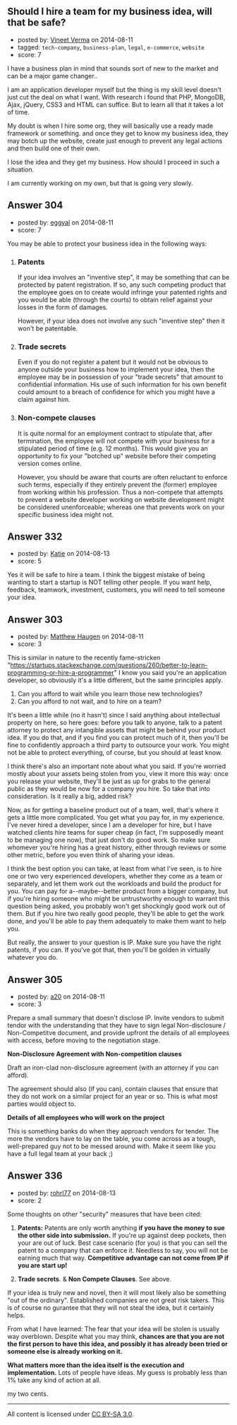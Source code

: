 ## Should I hire a team for my business idea, will that be safe?

- posted by: [Vineet Verma](https://stackexchange.com/users/1038747/vineet-verma) on 2014-08-11
- tagged: `tech-company`, `business-plan`, `legal`, `e-commerce`, `website`
- score: 7

I have a business plan in mind that sounds sort of new to the market and can be a major game changer..

I am an application developer myself but the thing is my skill level doesn't just cut the deal on what I want. With research i found that PHP, MongoDB, Ajax, jQuery, CSS3 and HTML can suffice. But to learn all that it takes a lot of time.

My doubt is when I hire some org, they will basically use a ready made framework or something. and once they get to know my business idea, they may botch up the website, create just enough to prevent any legal actions and then build one of their own.

I lose the idea and they get my business. How should I proceed in such a situation.

I am currently working on my own, but that is going very slowly.


## Answer 304

- posted by: [eggyal](https://stackexchange.com/users/310184/eggyal) on 2014-08-11
- score: 7

You may be able to protect your business idea in the following ways:

1. ### Patents ###

    If your idea involves an "inventive step", it may be something that can be protected by patent registration.  If so, any such competing product that the employee goes on to create would infringe your patented rights and you would be able (through the courts) to obtain relief against your losses in the form of damages.

    However, if your idea does not involve any such "inventive step" then it won't be patentable.

2. ### Trade secrets ###

    Even if you do not register a patent but it would not be obvious to anyone outside your business how to implement your idea, then the employee may be in possession of your "trade secrets" that amount to confidential information.  His use of such information for his own benefit could amount to a breach of confidence for which you might have a claim against him.

3. ### Non-compete clauses ###

    It is quite normal for an employment contract to stipulate that, after termination, the employee will not compete with your business for a stipulated period of time (e.g. 12 months).  This would give you an opportunity to fix your "botched up" website before their competing version comes online.
    
    However, you should be aware that courts are often reluctant to enforce such terms, especially if they entirely prevent the (former) employee from working within his profession.  Thus a non-compete that attempts to prevent a website developer working on website development might be considered unenforceable; whereas one that prevents work on your specific business idea might not.


## Answer 332

- posted by: [Katie](https://stackexchange.com/users/4882510/katie) on 2014-08-13
- score: 5

Yes it will be safe to hire a team. I think the biggest mistake of being wanting to start a startup is NOT telling other people. If you want help, feedback, teamwork, investment, customers, you will need to tell someone your idea. 


## Answer 303

- posted by: [Matthew Haugen](https://stackexchange.com/users/1325646/matthew-haugen) on 2014-08-11
- score: 3

This is similar in nature to the recently fame-stricken "https://startups.stackexchange.com/questions/260/better-to-learn-programming-or-hire-a-programmer" I know you said you're an application developer, so obviously it's a little different, but the same principles apply.

 1. Can you afford to wait while you learn those new technologies?
 2. Can you afford to not wait, and to hire on a team?

It's been a little while (no it hasn't) since I said anything about intellectual property on here, so here goes: before you talk to anyone, talk to a patent attorney to protect any intangible assets that might be behind your product idea. If you do that, and if you find you can protect much of it, then you'll be fine to confidently approach a third party to outsource your work. You might not be able to protect everything, of course, but you should at least know.

I think there's also an important note about what you said. If you're worried mostly about your assets being stolen from you, view it more this way: once you release your website, they'll be just as up for grabs to the general public as they would be now for a company you hire. So take that into consideration. Is it really a big, added risk?

Now, as for getting a baseline product out of a team, well, that's where it gets a little more complicated. You get what you pay for, in my experience. I've never hired a developer, since I am a developer for hire, but I have watched clients hire teams for super cheap (in fact, I'm supposedly meant to be managing one now), that just don't do good work. So make sure whomever you're hiring has a great history, either through reviews or some other metric, before you even think of sharing your ideas.

I think the best option you can take, at least from what I've seen, is to hire one or two very experienced developers, whether they come as a team or separately, and let them work out the workloads and build the product for you. You can pay for a--maybe--better product from a bigger company, but if you're hiring someone who might be untrustworthy enough to warrant this question being asked, you probably won't get shockingly good work out of them. But if you hire two really good people, they'll be able to get the work done, and you'll be able to pay them adequately to make them want to help you.

But really, the answer to your question is IP. Make sure you have the right patents, if you can. If you've got that, then you'll be golden in virtually whatever you do.


## Answer 305

- posted by: [a20](https://stackexchange.com/users/54595/a20) on 2014-08-11
- score: 3

Prepare a small summary that doesn't disclose IP. Invite vendors to submit tendor with the understanding that they have to sign legal Non-disclosure / Non-Competitve document, and provide upfront the details of all employees with access, before moving to the negotiation stage.

**Non-Disclosure Agreement with Non-competition clauses**

Draft an iron-clad non-disclosure agreement (with an attorney if you can afford). 
 
The agreement should also (if you can), contain clauses that ensure that they do not work on a similar project for an year or so. This is what most parties would object to.

**Details of all employees who will work on the project**

This is something banks do when they approach vendors for tender. The more the vendors have to lay on the table, you come across as a tough, well-prepared guy not to be messed around with. Make it seem like you have a full legal team at your back ;)



## Answer 336

- posted by: [rohrl77](https://stackexchange.com/users/1674148/rohrl77) on 2014-08-13
- score: 2

Some thoughts on other "security" measures that have been cited:

1. **Patents:** Patents are only worth anything **if you have the money to sue the other side into submission.** If you're up against deep pockets, then your are out of luck. Best case scenario (for you) is that you can sell the patent to a company that can enforce it. Needless to say, you will not be earning much that way. **Competitive advantage can not come from IP if you are start up!**

2. **Trade secrets**. & **Non Compete Clauses**. See above.

If your idea is truly new and novel, then it will most likely also be something "out of the ordinary". Established companies are not great risk takers. This is of course no gurantee that they will not steal the idea, but it certainly helps.

From what I have learned: The fear that your idea will be stolen is usually way overblown. Despite what you may think, **chances are that you are not the first person to have this idea, and possibly it has already been tried or someone else is already working on it.**

**What matters more than the idea itself is the execution and implementation.** Lots of people have ideas. My guess is probably less than 1% take any kind of action at all.

my two cents.



---

All content is licensed under [CC BY-SA 3.0](https://creativecommons.org/licenses/by-sa/3.0/).
